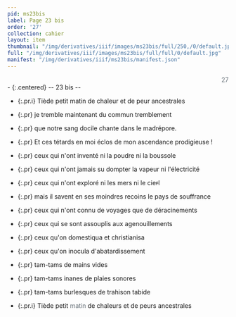 ```yaml
---
pid: ms23bis
label: Page 23 bis
order: '27'
collection: cahier
layout: item
thumbnail: "/img/derivatives/iiif/images/ms23bis/full/250,/0/default.jpg"
full: "/img/derivatives/iiif/images/ms23bis/full/full/0/default.jpg"
manifest: "/img/derivatives/iiif/ms23bis/manifest.json"
---
```


<div align="right" style='color:#677179'> 27</div> 
- {:.centered} -- 23 bis --

- {:.pr.i} Tiède petit matin de chaleur et de peur ancestrales 
- {:.pr} je tremble maintenant du commun tremblement
- {:.pr} que notre sang docile chante dans le madrépore.

- {:.pr} Et ces tétards en moi éclos de mon ascendance prodigieuse !

- {:.pr} ceux qui n'ont inventé ni la poudre ni la boussole
- {:.pr} ceux qui n'ont jamais su dompter la vapeur ni l'électricité
- {:.pr} ceux qui n'ont exploré ni les mers ni le cie<del style='color:#303030'>r</del>l
- {:.pr} mais il savent en ses moindres recoins le pays de souffrance
- {:.pr} ceux qui n'ont connu de voyages que de déracinements
- {:.pr} ceux qui se sont assouplis aux agenouillements
- {:.pr} ceux qu'on domestiqua et christianisa
- {:.pr} ceux qu'on inocula d'abatardissement
- {:.pr} tam-tams de mains vides
- {:.pr} tam-tams inanes de plaies sonores
- {:.pr} tam-tams burlesques de trahison tabide

- {:.pr.i} Tiède petit <add style='color:#677179'> matin </add>de chaleurs et de peurs ancestrales

